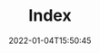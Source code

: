 ---
title: Index
date: 2022-01-04T15:50:45
draft: false
description: Page index du site (texte descriptif court + liste projets en cours)

shownews: true
header:
  description: Bienvenue dans la tanière de <span class="accent-text">Marmotte Productions</span> !
  image:
    url: home-hero.png
    alt: The top of mountain image
    media: "(max-width: 46.25em)"
    params:
    - options: 1130x500
    - options: 848x443
      cmd: Fit
    - options: 565x420
      cmd: Fit
    - options: 360x318
      cmd: Fit
text_groups:
  - name: Intro
    description: Marmotte Productions est une société de production de films de cinéma suisse fondée par trois associés en 2021.
projects:
  - title: Everything is Temporary
    type: Long-métrage documentaire de Juliette Klinke
    link: /projets/everythingistemporary
    image:
      url: everythingistemporary.jpg
      alt: Projet en développement
      media: "(max-width: 46.25em)"
      params:
      - options: 1130x590
      - options: 848x443
      - options: 565x420
      - options: 360x318 Left
  - title: La lune se lève
    type: Court-métrage de fiction de Gaspard Vignon
    link: /projets/laluneseleve
    image:
      url: laluneseleve.jpg
      alt: Projet en développement
      media: "(max-width: 46.25em)"
      params:
      - options: 1130x590
      - options: 848x443
      - options: 565x420
      - options: 360x318 Left
---